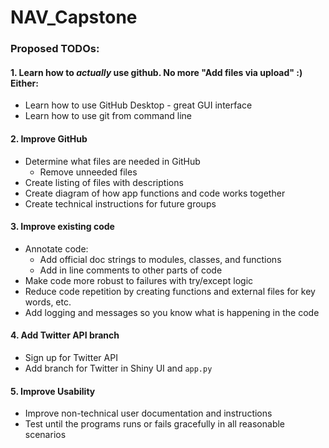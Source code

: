 # NAV_Capstone

### Proposed TODOs:

#### 1. Learn how to _actually_ use github. No more "Add files via upload" :) Either: 
* Learn how to use GitHub Desktop - great GUI interface
* Learn how to use git from command line

#### 2. Improve GitHub
* Determine what files are needed in GitHub
  * Remove unneeded files
* Create listing of files with descriptions
* Create diagram of how app functions and code works together
* Create technical instructions for future groups 

#### 3. Improve existing code
* Annotate code:
  * Add official doc strings to modules, classes, and functions
  * Add in line comments to other parts of code
* Make code more robust to failures with try/except logic
* Reduce code repetition by creating functions and external files for key words, etc.
* Add logging and messages so you know what is happening in the code

#### 4. Add Twitter API branch
* Sign up for Twitter API
* Add branch for Twitter in Shiny UI and `app.py`

#### 5. Improve Usability
* Improve non-technical user documentation and instructions
* Test until the programs runs or fails gracefully in all reasonable scenarios




